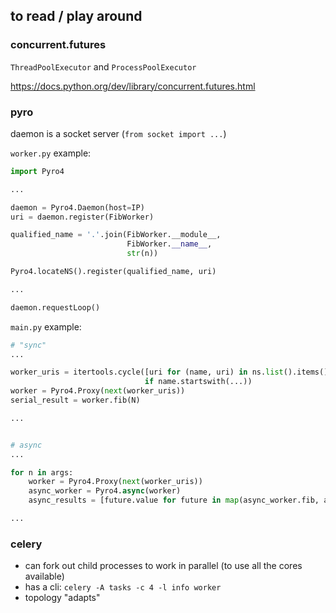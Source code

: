 ## to read / play around

### concurrent.futures

`ThreadPoolExecutor` and `ProcessPoolExecutor`

https://docs.python.org/dev/library/concurrent.futures.html


### pyro

daemon is a socket server (`from socket import ...`)

`worker.py` example:

```python
import Pyro4

...

daemon = Pyro4.Daemon(host=IP)
uri = daemon.register(FibWorker)

qualified_name = '.'.join(FibWorker.__module__,
                          FibWorker.__name__,
                          str(n))

Pyro4.locateNS().register(qualified_name, uri)

...

daemon.requestLoop()
```

`main.py` example:

```python
# "sync"
...

worker_uris = itertools.cycle([uri for (name, uri) in ns.list().items()]
                              if name.startswith(...))
worker = Pyro4.Proxy(next(worker_uris))
serial_result = worker.fib(N)

...


# async
...

for n in args:
    worker = Pyro4.Proxy(next(worker_uris))
    async_worker = Pyro4.async(worker)
    async_results = [future.value for future in map(async_worker.fib, args)]

...
```


### celery

* can fork out child processes to work in parallel (to use all the cores available)
* has a cli: `celery -A tasks -c 4 -l info worker`
* topology "adapts"
